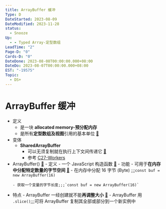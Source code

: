 ```yaml
---
title: ArrayBuffer 缓冲
Type: D
DateStarted: 2023-08-09
DateModified: 2023-11-28
status:
  - Snooze
Up:
  - - Typed Array-定型数组
LeadTime: "2"
Page-D: "0"
Cards-D: "0"
DateDone: 2023-08-08T00:00:00.000+08:00
DateDo: 2023-08-07T00:00:00.000+08:00
EST: "-19575"
Topic:
  - DS+
---
```


# ArrayBuffer 缓冲

- 定义
  - 是一块 **allocated memory-预分配内存**
  - 是所有**定型数组及视图**引用的基本单位 [📌](obsidian://jump-to-pdf?id=ProJS-ZN&annotate=a949b9f3-3b65-c7d9)
- 变体
  - **SharedArrayBuffer**
    - 可以无须复制就在执行上下文间传递它 [📌](obsidian://jump-to-pdf?id=ProJS-ZN&annotate=1b4b8715-6f67-9be9)
    - 参考 [C27-Workers](C27-Workers.md)
- ArrayBuffer() [📌](obsidian://jump-to-pdf?id=ProJS-ZN&annotate=7ab34090-1e66-e3fa) - 定义 - 一个 JavaScript 构造函数 [📌](obsidian://jump-to-pdf?id=ProJS-ZN&annotate=b334972c-db54-863b) - 功能 - 可用于**在内存中分配特定数量的字节空间** [📌](obsidian://jump-to-pdf?id=ProJS-ZN&annotate=f10694c3-087a-9f6c) - 在内存中分配 16 字节 (Byte) ;;;`const buf = new ArrayBuffer(16)`
  <!--SR:!2023-08-25,10,250!2023-08-22,7,250-->
      - 获取一个变量的字节长度;;;`const buf = new ArrayBuffer(16)`
  <!--SR:!2023-08-25,10,250!2023-08-24,9,250-->
- 特点 - ArrayBuffer 一经创建就不能**再调整大小** [📌](obsidian://jump-to-pdf?id=ProJS-ZN&annotate=1da5596a-436b-d980) - ArrayBuffer 用 `.slice()`;;;可将 ArrayBuffer 复制其全部或部分到一个新实例中
<!--SR:!2023-08-25,10,250!2023-08-21,6,250-->
